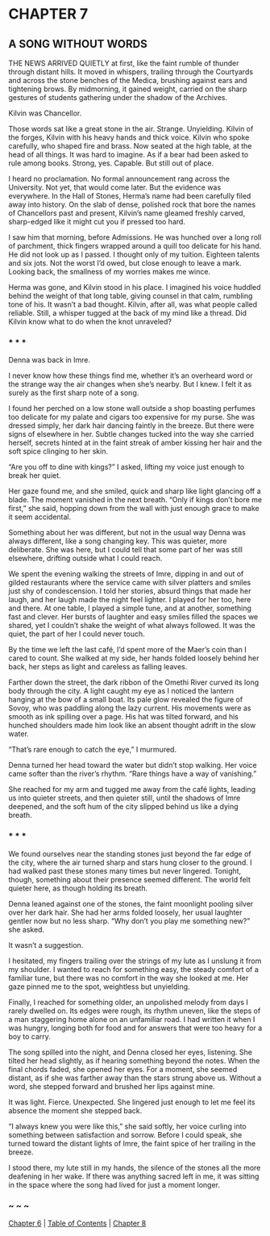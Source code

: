 # CHAPTER 7

## A SONG WITHOUT WORDS  

THE NEWS ARRIVED QUIETLY at first, like the faint rumble of thunder through distant hills. It moved in whispers, trailing through the Courtyards and across the stone benches of the Medica, brushing against ears and tightening brows. By midmorning, it gained weight, carried on the sharp gestures of students gathering under the shadow of the Archives.

Kilvin was Chancellor.

Those words sat like a great stone in the air. Strange. Unyielding. Kilvin of the forges, Kilvin with his heavy hands and thick voice. Kilvin who spoke carefully, who shaped fire and brass. Now seated at the high table, at the head of all things. It was hard to imagine. As if a bear had been asked to rule among books. Strong, yes. Capable. But still out of place.

I heard no proclamation. No formal announcement rang across the University. Not yet, that would come later. But the evidence was everywhere. In the Hall of Stones, Herma’s name had been carefully filed away into history. On the slab of dense, polished rock that bore the names of Chancellors past and present, Kilvin’s name gleamed freshly carved, sharp-edged like it might cut you if pressed too hard.

I saw him that morning, before Admissions. He was hunched over a long roll of parchment, thick fingers wrapped around a quill too delicate for his hand. He did not look up as I passed. I thought only of my tuition. Eighteen talents and six jots. Not the worst I’d owed, but close enough to leave a mark. Looking back, the smallness of my worries makes me wince.

Herma was gone, and Kilvin stood in his place. I imagined his voice huddled behind the weight of that long table, giving counsel in that calm, rumbling tone of his. It wasn’t a bad thought. Kilvin, after all, was what people called reliable. Still, a whisper tugged at the back of my mind like a thread. Did Kilvin know what to do when the knot unraveled?

### * * *

Denna was back in Imre.

I never know how these things find me, whether it’s an overheard word or the strange way the air changes when she’s nearby. But I knew. I felt it as surely as the first sharp note of a song.

I found her perched on a low stone wall outside a shop boasting perfumes too delicate for my palate and cigars too expensive for my purse. She was dressed simply, her dark hair dancing faintly in the breeze. But there were signs of elsewhere in her. Subtle changes tucked into the way she carried herself, secrets hinted at in the faint streak of amber kissing her hair and the soft spice clinging to her skin.

“Are you off to dine with kings?” I asked, lifting my voice just enough to break her quiet.

Her gaze found me, and she smiled, quick and sharp like light glancing off a blade. The moment vanished in the next breath. “Only if kings don’t bore me first,” she said, hopping down from the wall with just enough grace to make it seem accidental.

Something about her was different, but not in the usual way Denna was always different, like a song changing key. This was quieter, more deliberate. She was here, but I could tell that some part of her was still elsewhere, drifting outside what I could reach.

We spent the evening walking the streets of Imre, dipping in and out of gilded restaurants where the service came with silver platters and smiles just shy of condescension. I told her stories, absurd things that made her laugh, and her laugh made the night feel lighter. I played for her too, here and there. At one table, I played a simple tune, and at another, something fast and clever. Her bursts of laughter and easy smiles filled the spaces we shared, yet I couldn’t shake the weight of what always followed. It was the quiet, the part of her I could never touch.

By the time we left the last café, I’d spent more of the Maer’s coin than I cared to count. She walked at my side, her hands folded loosely behind her back, her steps as light and careless as falling leaves.

Farther down the street, the dark ribbon of the Omethi River curved its long body through the city. A light caught my eye as I noticed the lantern hanging at the bow of a small boat. Its pale glow revealed the figure of Sovoy, who was paddling along the lazy current. His movements were as smooth as ink spilling over a page. His hat was tilted forward, and his hunched shoulders made him look like an absent thought adrift in the slow water.

“That’s rare enough to catch the eye,” I murmured.  

Denna turned her head toward the water but didn’t stop walking. Her voice came softer than the river’s rhythm. “Rare things have a way of vanishing.”  

She reached for my arm and tugged me away from the café lights, leading us into quieter streets, and then quieter still, until the shadows of Imre deepened, and the soft hum of the city slipped behind us like a dying breath.  

### * * *

We found ourselves near the standing stones just beyond the far edge of the city, where the air turned sharp and stars hung closer to the ground. I had walked past these stones many times but never lingered. Tonight, though, something about their presence seemed different. The world felt quieter here, as though holding its breath.

Denna leaned against one of the stones, the faint moonlight pooling silver over her dark hair. She had her arms folded loosely, her usual laughter gentler now but no less sharp. “Why don’t you play me something new?” she asked.

It wasn’t a suggestion.

I hesitated, my fingers trailing over the strings of my lute as I unslung it from my shoulder. I wanted to reach for something easy, the steady comfort of a familiar tune, but there was no comfort in the way she looked at me. Her gaze pinned me to the spot, weightless but unyielding.

Finally, I reached for something older, an unpolished melody from days I rarely dwelled on. Its edges were rough, its rhythm uneven, like the steps of a man staggering home alone on an unfamiliar road. I had written it when I was hungry, longing both for food and for answers that were too heavy for a boy to carry.

The song spilled into the night, and Denna closed her eyes, listening. She tilted her head slightly, as if hearing something beyond the notes. When the final chords faded, she opened her eyes. For a moment, she seemed distant, as if she was farther away than the stars strung above us. Without a word, she stepped forward and brushed her lips against mine.

It was light. Fierce. Unexpected. She lingered just enough to let me feel its absence the moment she stepped back.

“I always knew you were like this,” she said softly, her voice curling into something between satisfaction and sorrow. Before I could speak, she turned toward the distant lights of Imre, the faint spice of her trailing in the breeze.

I stood there, my lute still in my hands, the silence of the stones all the more deafening in her wake. If there was anything sacred left in me, it was sitting in the space where the song had lived for just a moment longer.

### ~ ~ ~

[Chapter 6](CHAPTER_06.md) | [Table of Contents](Table_of_Contents.md) | [Chapter 8](CHAPTER_08.md)
